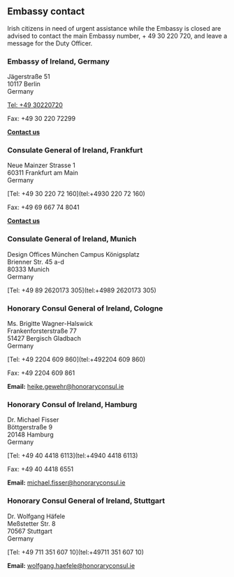 ## Embassy contact

Irish citizens in need of urgent assistance while the Embassy is closed are advised to contact the main Embassy number, + 49 30 220 720, and leave a message for the Duty Officer.

### Embassy of Ireland, Germany

Jägerstraße 51   
10117 Berlin   
Germany

[Tel: +49 30220720](tel:+4930220720)

Fax: +49 30 220 72299

[**Contact us**](/en/germany/berlin/contact/)

### Consulate General of Ireland, Frankfurt

Neue Mainzer Strasse 1   
60311 Frankfurt am Main   
Germany

[Tel: +49 30 220 72 160](tel:+4930 220 72 160)

Fax: +49 69 667 74 8041

[**Contact us**](/en/germany/frankfurt/contact/)

### Consulate General of Ireland, Munich

Design Offices München Campus Königsplatz   
Brienner Str. 45 a-d   
80333 Munich   
Germany

[Tel: +49 89 2620173 305](tel:+4989 2620173 305)

### Honorary Consul General of Ireland, Cologne

Ms. Brigitte Wagner-Halswick   
Frankenforsterstraße 77   
51427 Bergisch Gladbach   
Germany

[Tel: +49 2204 609 860](tel:+492204 609 860)

Fax: +49 2204 609 861

**Email:** [heike.gewehr@honoraryconsul.ie](mailto:heike.gewehr@honoraryconsul.ie)

### Honorary Consul of Ireland, Hamburg

Dr. Michael Fisser   
Böttgerstraße 9   
20148 Hamburg   
Germany

[Tel: +49 40 4418 6113](tel:+4940 4418 6113)

Fax: +49 40 4418 6551

**Email:** [michael.fisser@honoraryconsul.ie](mailto:michael.fisser@honoraryconsul.ie)

### Honorary Consul General of Ireland, Stuttgart

Dr. Wolfgang Häfele   
Meßstetter Str. 8   
70567 Stuttgart   
Germany

[Tel: +49 711 351 607 10](tel:+49711 351 607 10)

**Email:** [wolfgang.haefele@honoraryconsul.ie](mailto:wolfgang.haefele@honoraryconsul.ie)